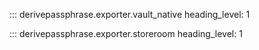 ::: derivepassphrase.exporter.vault_native
    heading_level: 1

::: derivepassphrase.exporter.storeroom
    heading_level: 1
